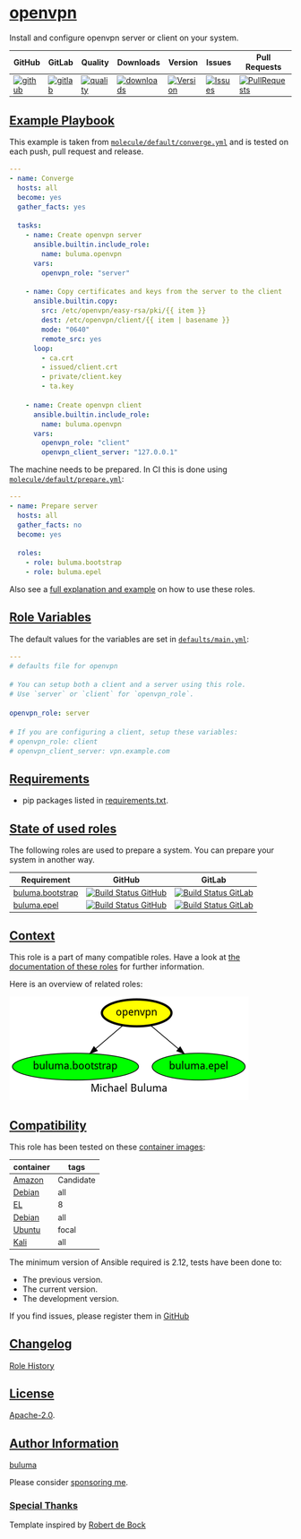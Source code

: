 # [openvpn](#openvpn)

Install and configure openvpn server or client on your system.

|GitHub|GitLab|Quality|Downloads|Version|Issues|Pull Requests|
|------|------|-------|---------|-------|------|-------------|
|[![github](https://github.com/buluma/ansible-role-openvpn/workflows/Ansible%20Molecule/badge.svg)](https://github.com/buluma/ansible-role-openvpn/actions)|[![gitlab](https://gitlab.com/shadowwalker/ansible-role-openvpn/badges/master/pipeline.svg)](https://gitlab.com/shadowwalker/ansible-role-openvpn)|[![quality](https://img.shields.io/ansible/quality/57994)](https://galaxy.ansible.com/buluma/openvpn)|[![downloads](https://img.shields.io/ansible/role/d/57994)](https://galaxy.ansible.com/buluma/openvpn)|[![Version](https://img.shields.io/github/release/buluma/ansible-role-openvpn.svg)](https://github.com/buluma/ansible-role-openvpn/releases/)|[![Issues](https://img.shields.io/github/issues/buluma/ansible-role-openvpn.svg)](https://github.com/buluma/ansible-role-openvpn/issues/)|[![PullRequests](https://img.shields.io/github/issues-pr-closed-raw/buluma/ansible-role-openvpn.svg)](https://github.com/buluma/ansible-role-openvpn/pulls/)|

## [Example Playbook](#example-playbook)

This example is taken from [`molecule/default/converge.yml`](https://github.com/buluma/ansible-role-openvpn/blob/master/molecule/default/converge.yml) and is tested on each push, pull request and release.

```yaml
---
- name: Converge
  hosts: all
  become: yes
  gather_facts: yes

  tasks:
    - name: Create openvpn server
      ansible.builtin.include_role:
        name: buluma.openvpn
      vars:
        openvpn_role: "server"

    - name: Copy certificates and keys from the server to the client
      ansible.builtin.copy:
        src: /etc/openvpn/easy-rsa/pki/{{ item }}
        dest: /etc/openvpn/client/{{ item | basename }}
        mode: "0640"
        remote_src: yes
      loop:
        - ca.crt
        - issued/client.crt
        - private/client.key
        - ta.key

    - name: Create openvpn client
      ansible.builtin.include_role:
        name: buluma.openvpn
      vars:
        openvpn_role: "client"
        openvpn_client_server: "127.0.0.1"
```

The machine needs to be prepared. In CI this is done using [`molecule/default/prepare.yml`](https://github.com/buluma/ansible-role-openvpn/blob/master/molecule/default/prepare.yml):

```yaml
---
- name: Prepare server
  hosts: all
  gather_facts: no
  become: yes

  roles:
    - role: buluma.bootstrap
    - role: buluma.epel
```

Also see a [full explanation and example](https://buluma.github.io/how-to-use-these-roles.html) on how to use these roles.

## [Role Variables](#role-variables)

The default values for the variables are set in [`defaults/main.yml`](https://github.com/buluma/ansible-role-openvpn/blob/master/defaults/main.yml):

```yaml
---
# defaults file for openvpn

# You can setup both a client and a server using this role.
# Use `server` or `client` for `openvpn_role`.

openvpn_role: server

# If you are configuring a client, setup these variables:
# openvpn_role: client
# openvpn_client_server: vpn.example.com
```

## [Requirements](#requirements)

- pip packages listed in [requirements.txt](https://github.com/buluma/ansible-role-openvpn/blob/master/requirements.txt).

## [State of used roles](#state-of-used-roles)

The following roles are used to prepare a system. You can prepare your system in another way.

| Requirement | GitHub | GitLab |
|-------------|--------|--------|
|[buluma.bootstrap](https://galaxy.ansible.com/buluma/bootstrap)|[![Build Status GitHub](https://github.com/buluma/ansible-role-bootstrap/workflows/Ansible%20Molecule/badge.svg)](https://github.com/buluma/ansible-role-bootstrap/actions)|[![Build Status GitLab](https://gitlab.com/shadowwalker/ansible-role-bootstrap/badges/master/pipeline.svg)](https://gitlab.com/shadowwalker/ansible-role-bootstrap)|
|[buluma.epel](https://galaxy.ansible.com/buluma/epel)|[![Build Status GitHub](https://github.com/buluma/ansible-role-epel/workflows/Ansible%20Molecule/badge.svg)](https://github.com/buluma/ansible-role-epel/actions)|[![Build Status GitLab](https://gitlab.com/shadowwalker/ansible-role-epel/badges/master/pipeline.svg)](https://gitlab.com/shadowwalker/ansible-role-epel)|

## [Context](#context)

This role is a part of many compatible roles. Have a look at [the documentation of these roles](https://buluma.github.io/) for further information.

Here is an overview of related roles:

![dependencies](https://raw.githubusercontent.com/buluma/ansible-role-openvpn/png/requirements.png "Dependencies")

## [Compatibility](#compatibility)

This role has been tested on these [container images](https://hub.docker.com/u/buluma):

|container|tags|
|---------|----|
|[Amazon](https://hub.docker.com/repository/docker/buluma/amazonlinux/general)|Candidate|
|[Debian](https://hub.docker.com/repository/docker/buluma/debian/general)|all|
|[EL](https://hub.docker.com/repository/docker/buluma/enterpriselinux/general)|8|
|[Debian](https://hub.docker.com/repository/docker/buluma/debian/general)|all|
|[Ubuntu](https://hub.docker.com/repository/docker/buluma/ubuntu/general)|focal|
|[Kali](https://hub.docker.com/repository/docker/buluma/kali/general)|all|

The minimum version of Ansible required is 2.12, tests have been done to:

- The previous version.
- The current version.
- The development version.

If you find issues, please register them in [GitHub](https://github.com/buluma/ansible-role-openvpn/issues)

## [Changelog](#changelog)

[Role History](https://github.com/buluma/ansible-role-openvpn/blob/master/CHANGELOG.md)

## [License](#license)

[Apache-2.0](https://github.com/buluma/ansible-role-openvpn/blob/master/LICENSE).

## [Author Information](#author-information)

[buluma](https://buluma.github.io/)

Please consider [sponsoring me](https://github.com/sponsors/buluma).

### [Special Thanks](#special-thanks)

Template inspired by [Robert de Bock](https://github.com/robertdebock)
